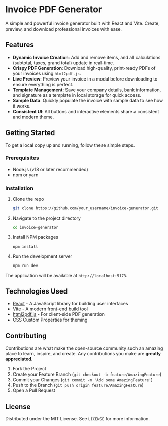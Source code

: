 # Invoice PDF Generator

A simple and powerful invoice generator built with React and Vite. Create, preview, and download professional invoices with ease.

## Features

- **Dynamic Invoice Creation**: Add and remove items, and all calculations (subtotal, taxes, grand total) update in real-time.
- **Crispy PDF Generation**: Download high-quality, print-ready PDFs of your invoices using `html2pdf.js`.
- **Live Preview**: Preview your invoice in a modal before downloading to ensure everything is perfect.
- **Template Management**: Save your company details, bank information, and signature as a template in local storage for quick access.
- **Sample Data**: Quickly populate the invoice with sample data to see how it works.
- **Consistent UI**: All buttons and interactive elements share a consistent and modern theme.

## Getting Started

To get a local copy up and running, follow these simple steps.

### Prerequisites

- Node.js (v18 or later recommended)
- npm or yarn

### Installation

1. Clone the repo
   ```sh
   git clone https://github.com/your_username/invoice-generator.git
   ```
2. Navigate to the project directory
   ```sh
   cd invoice-generator
   ```
3. Install NPM packages
   ```sh
   npm install
   ```
4. Run the development server
   ```sh
   npm run dev
   ```

The application will be available at `http://localhost:5173`.

## Technologies Used

- [React](https://reactjs.org/) - A JavaScript library for building user interfaces
- [Vite](https://vitejs.dev/) - A modern front-end build tool
- [html2pdf.js](https://github.com/eKoopmans/html2pdf.js) - For client-side PDF generation
- CSS Custom Properties for theming

## Contributing

Contributions are what make the open-source community such an amazing place to learn, inspire, and create. Any contributions you make are **greatly appreciated**.

1. Fork the Project
2. Create your Feature Branch (`git checkout -b feature/AmazingFeature`)
3. Commit your Changes (`git commit -m 'Add some AmazingFeature'`)
4. Push to the Branch (`git push origin feature/AmazingFeature`)
5. Open a Pull Request

## License

Distributed under the MIT License. See `LICENSE` for more information.
